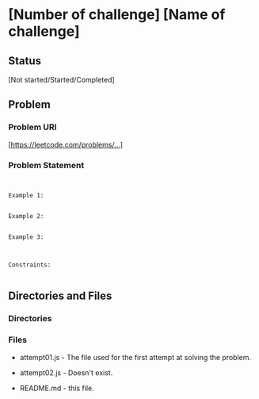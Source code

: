# [Number of challenge] [Name of challenge]

## Status

[Not started/Started/Completed]

## Problem

### Problem URl

[https://leetcode.com/problems/...]

### Problem Statement

```


Example 1:


Example 2:


Example 3:



Constraints:


```

## Directories and Files

### Directories

### Files

- attempt01.js - The file used for the first attempt at solving the problem.

- attempt02.js - Doesn't exist.

- README.md - this file.
